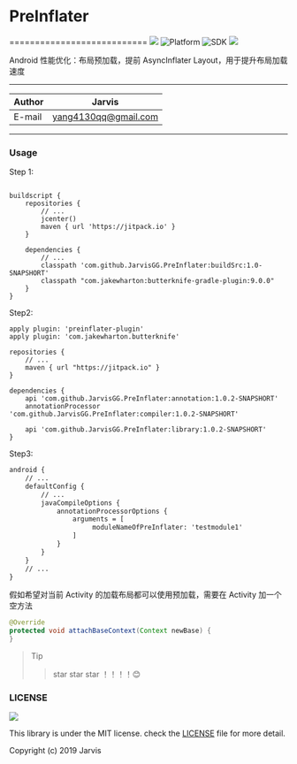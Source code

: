 # PreInflater
===========================
[![](https://jitpack.io/v/JarvisGG/PreInflater.svg)](https://jitpack.io/#JarvisGG/PreInflater)
![Platform](https://img.shields.io/badge/platform-android-blue.svg)
![SDK](https://img.shields.io/badge/SDK-12%2B-blue.svg)
[![](https://img.shields.io/badge/Author-JarvisGG-7AD6FD.svg)](http:\//jarvisgg.github.io/)

Android 性能优化：布局预加载，提前 AsyncInflater Layout，用于提升布局加载速度

****
	
|Author|Jarvis|
|---|---
|E-mail|yang4130qq@gmail.com


****

### Usage
Step 1:
``` Gradle

buildscript {
    repositories {
        // ...
        jcenter()
        maven { url 'https://jitpack.io' }
    }
        
    dependencies {
        // ...
        classpath 'com.github.JarvisGG.PreInflater:buildSrc:1.0-SNAPSHORT'
        classpath "com.jakewharton:butterknife-gradle-plugin:9.0.0"
    }
}

```
Step2:
``` Gradle
apply plugin: 'preinflater-plugin'
apply plugin: 'com.jakewharton.butterknife'

repositories {
    // ...
    maven { url "https://jitpack.io" }
}

dependencies {
    api 'com.github.JarvisGG.PreInflater:annotation:1.0.2-SNAPSHORT'
    annotationProcessor 'com.github.JarvisGG.PreInflater:compiler:1.0.2-SNAPSHORT'
    
    api 'com.github.JarvisGG.PreInflater:library:1.0.2-SNAPSHORT'
}

```

Step3:
``` XML
android {
    // ...
    defaultConfig {
        // ...
        javaCompileOptions {
            annotationProcessorOptions {
                arguments = [
                     moduleNameOfPreInflater: 'testmodule1'
                ]
            }
        }
    }
    // ...
}
```
假如希望对当前 Activity 的加载布局都可以使用预加载，需要在 Activity 加一个 空方法

``` Java
@Override
protected void attachBaseContext(Context newBase) {
}
```

> Tip
>> star star star ！！！！:blush:

### LICENSE
![](https://upload.wikimedia.org/wikipedia/commons/thumb/f/f8/License_icon-mit-88x31-2.svg/128px-License_icon-mit-88x31-2.svg.png)

This library is under the MIT license. check the [LICENSE](https://opensource.org/licenses/MIT) file for more detail.

Copyright (c) 2019 Jarvis
